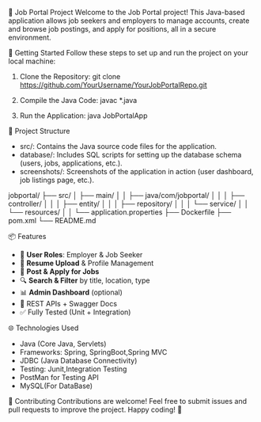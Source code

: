 
💼 Job Portal Project
Welcome to the Job Portal project! This Java-based application allows job seekers and employers to manage accounts, create and browse job postings, and apply for positions, all in a secure environment.

🚀 Getting Started
Follow these steps to set up and run the project on your local machine:

1. Clone the Repository:  git clone https://github.com/YourUsername/YourJobPortalRepo.git
   
2. Compile the Java Code: javac *.java

4. Run the Application: java JobPortalApp

📂 Project Structure

* src/: Contains the Java source code files for the application.
* database/: Includes SQL scripts for setting up the database schema (users, jobs, applications, etc.).
* screenshots/: Screenshots of the application in action (user dashboard, job listings page, etc.).

jobportal/
├── src/
│   ├── main/
│   │   ├── java/com/jobportal/
│   │   │   ├── controller/
│   │   │   ├── entity/
│   │   │   ├── repository/
│   │   │   └── service/
│   │   └── resources/
│   │       └── application.properties
├── Dockerfile
├── pom.xml
└── README.md


📦 Features

- 👤 **User Roles**: Employer & Job Seeker
- 📄 **Resume Upload** & Profile Management
- 💼 **Post & Apply for Jobs**
- 🔍 **Search & Filter** by title, location, type
- 📊 **Admin Dashboard** (optional)
- 📂 REST APIs + Swagger Docs
- ✅ Fully Tested (Unit + Integration)


🌐 Technologies Used

* Java (Core Java, Servlets)
* Frameworks: Spring, SpringBoot,Spring MVC
* JDBC (Java Database Connectivity)
* Testing: Junit,Integration Testing
* PostMan for Testing API 
* MySQL(For DataBase)

🤝 Contributing
Contributions are welcome! Feel free to submit issues and pull requests to improve the project. Happy coding! 🎉



